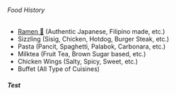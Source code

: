 ###### Food History
- [Ramen 🍜](./store_pages/ramen.md) (Authentic Japanese, Filipino made, etc.)
- Sizzling (Sisig, Chicken, Hotdog, Burger Steak, etc.)
- Pasta (Pancit, Spaghetti, Palabok, Carbonara, etc.)
- Milktea (Fruit Tea, Brown Sugar based, etc.)
- Chicken Wings (Salty, Spicy, Sweet, etc.)
- Buffet (All Type of Cuisines)

##### Test



<!-- | Store Name        | Address          | Overall Rating |
|:-------------|:------------------|:------|
| [Sili Cafe](./store_pages/sili-cafe.html)           | Mahabang Parang | 8.5/10  |
| Gelines | ----   | ----  |
| Raw House           | ----      | ---   |
| Doc Jones           | ---- | ----  | -->
